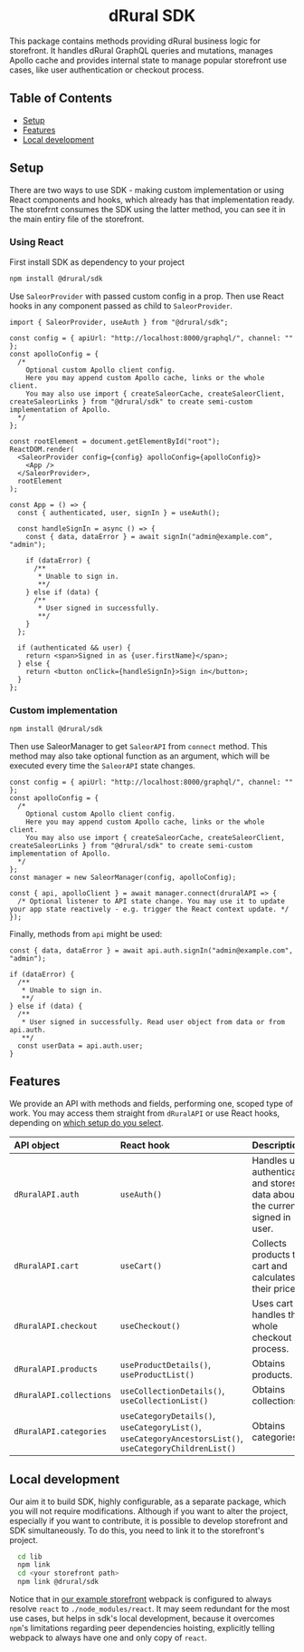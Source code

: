 <div align="center">
  <h1>dRural SDK</h1>
</div>

This package contains methods providing dRural business logic for storefront. It handles dRural GraphQL queries and mutations, manages Apollo cache and provides internal state to manage popular storefront use cases, like user authentication or checkout process.

## Table of Contents

- [Setup](#setup)
- [Features](#features)
- [Local development](#local-development)

## Setup

There are two ways to use SDK - making custom implementation or using React components and hooks, which already has that implementation ready. The storefrnt consumes the SDK using the latter method, you can see it in the main entiry file of the storefront.

### Using React

First install SDK as dependency to your project

```bash
npm install @drural/sdk
```

Use `SaleorProvider` with passed custom config in a prop. Then use React hooks in any component passed as child to `SaleorProvider`.

```tsx
import { SaleorProvider, useAuth } from "@drural/sdk";

const config = { apiUrl: "http://localhost:8000/graphql/", channel: "" };
const apolloConfig = {
  /* 
    Optional custom Apollo client config.
    Here you may append custom Apollo cache, links or the whole client. 
    You may also use import { createSaleorCache, createSaleorClient, createSaleorLinks } from "@drural/sdk" to create semi-custom implementation of Apollo.
  */
};

const rootElement = document.getElementById("root");
ReactDOM.render(
  <SaleorProvider config={config} apolloConfig={apolloConfig}>
    <App />
  </SaleorProvider>,
  rootElement
);

const App = () => {
  const { authenticated, user, signIn } = useAuth();

  const handleSignIn = async () => {
    const { data, dataError } = await signIn("admin@example.com", "admin");

    if (dataError) {
      /**
       * Unable to sign in.
       **/
    } else if (data) {
      /**
       * User signed in successfully.
       **/
    }
  };

  if (authenticated && user) {
    return <span>Signed in as {user.firstName}</span>;
  } else {
    return <button onClick={handleSignIn}>Sign in</button>;
  }
};
```

### Custom implementation

```bash
npm install @drural/sdk
```

Then use SaleorManager to get `SaleorAPI` from `connect` method. This method may also take optional function as an argument, which will be executed every time the `SaleorAPI` state changes.

```tsx
const config = { apiUrl: "http://localhost:8000/graphql/", channel: "" };
const apolloConfig = {
  /* 
    Optional custom Apollo client config.
    Here you may append custom Apollo cache, links or the whole client. 
    You may also use import { createSaleorCache, createSaleorClient, createSaleorLinks } from "@drural/sdk" to create semi-custom implementation of Apollo.
  */
};
const manager = new SaleorManager(config, apolloConfig);

const { api, apolloClient } = await manager.connect(druralAPI => {
  /* Optional listener to API state change. You may use it to update your app state reactively - e.g. trigger the React context update. */
});
```

Finally, methods from `api` might be used:

```tsx
const { data, dataError } = await api.auth.signIn("admin@example.com", "admin");

if (dataError) {
  /**
   * Unable to sign in.
   **/
} else if (data) {
  /**
   * User signed in successfully. Read user object from data or from api.auth.
   **/
  const userData = api.auth.user;
}
```

## Features

We provide an API with methods and fields, performing one, scoped type of work. You may access them straight from `dRuralAPI` or use React hooks, depending on [which setup do you select](#setup).

| API object              | React hook                                                                                             | Description                                                                     |
| :---------------------- | :----------------------------------------------------------------------------------------------------- | :------------------------------------------------------------------------------ |
| `dRuralAPI.auth`        | `useAuth()`                                                                                            | Handles user authentication and stores data about the currently signed in user. |
| `dRuralAPI.cart`        | `useCart()`                                                                                            | Collects products to cart and calculates their prices.                          |
| `dRuralAPI.checkout`    | `useCheckout()`                                                                                        | Uses cart and handles the whole checkout process.                               |
| `dRuralAPI.products`    | `useProductDetails()`, `useProductList()`                                                              | Obtains products.                                                               |
| `dRuralAPI.collections` | `useCollectionDetails()`, `useCollectionList()`                                                        | Obtains collections.                                                            |
| `dRuralAPI.categories`  | `useCategoryDetails()`, `useCategoryList()`, `useCategoryAncestorsList()`, `useCategoryChildrenList()` | Obtains categories.                                                             |

## Local development

Our aim it to build SDK, highly configurable, as a separate package, which you will not require modifications. Although if you want to alter the project, especially if you want to contribute, it is possible to develop storefront and SDK simultaneously. To do this, you need
to link it to the storefront's project.

```bash
  cd lib
  npm link
  cd <your storefront path>
  npm link @drural/sdk
```

Notice that in [our example storefront](https://github.com/mirumee/drural-storefront)
webpack is configured to always resolve `react` to `./node_modules/react`. It may
seem redundant for the most use cases, but helps in sdk's local development, because
it overcomes `npm`'s limitations regarding peer dependencies hoisting, explicitly
telling webpack to always have one and only copy of `react`.
